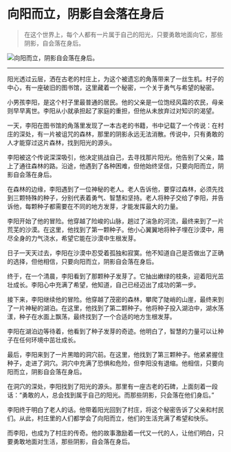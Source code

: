# 向阳而立，阴影自会落在身后

> 在这个世界上，每个人都有一片属于自己的阳光，只要勇敢地面向它，那些阴影，自会落在身后。

![向阳而立，阴影自会落在身后。](/imgages/622001ae151e4cc880857cb000496bfa.jpg)

---

阳光透过云层，洒在古老的村庄上，为这个被遗忘的角落带来了一丝生机。村子的中心，有一座破旧的图书馆，这里藏着一个秘密，一个关于勇气与希望的秘密。

小男孩李阳，是这个村子里最普通的居民。他的父亲是一位饱经风霜的农民，母亲则早早离世。李阳从小就承担起了家庭的重担，但他从未放弃过对知识的渴望。

一天，李阳在图书馆的角落里发现了一本古老的书籍，书中记载了一个传说：在村庄的深处，有一片被诅咒的森林，那里的阴影永远无法消散。传说中，只有勇敢的人才能穿过这片森林，找到阳光的源头。

李阳被这个传说深深吸引，他决定挑战自己，去寻找那片阳光。他告别了父亲，踏上了通往森林的路。沿途，他遇到了各种困难，但他始终坚信，只要向阳而立，阴影自会落在身后。

在森林的边缘，李阳遇到了一位神秘的老人。老人告诉他，要穿过森林，必须先找到三颗特殊的种子，分别代表着勇气、智慧和坚持。老人将种子交给了李阳，并告诉他，每颗种子都需要在不同的地方发芽，才能发挥最大的力量。

李阳开始了他的冒险。他穿越了险峻的山脉，趟过了湍急的河流，最终来到了一片荒芜的沙漠。在这里，他找到了第一颗种子。他小心翼翼地将种子埋在沙漠中，用尽全身的力气浇水，希望它能在沙漠中生根发芽。

日子一天天过去，李阳在沙漠中忍受着孤独和寂寞。他不知道自己是否做出了正确的选择，但他相信，只要向阳而立，阴影自会落在身后。

终于，在一个清晨，李阳看到了那颗种子发芽了。它抽出嫩绿的枝条，迎着阳光茁壮成长。李阳心中充满了希望，他知道，自己已经迈出了成功的第一步。

接下来，李阳继续他的冒险。他穿越了茂密的森林，攀爬了陡峭的山崖，最终来到了一片神秘的湖泊。在这里，他找到了第二颗种子。他将种子投入湖泊中，湖水荡漾，种子在水面上飘荡，最终找到了一个合适的地方生根发芽。

李阳在湖泊边等待着，他看到了种子发芽的奇迹。他明白了，智慧的力量可以让种子在任何环境中茁壮成长。

最后，李阳来到了一片黑暗的洞穴前。在这里，他找到了第三颗种子。他紧紧握住种子，走进了洞穴。洞穴中充满了恐惧和危险，但李阳没有退缩。他相信，只要向阳而立，阴影自会落在身后。

在洞穴的深处，李阳找到了阳光的源头。那里有一座古老的石碑，上面刻着一段话：“勇敢的人，总会找到属于自己的阳光。而那些阴影，只会落在他们身后。”

李阳终于明白了老人的话。他带着阳光回到了村庄，将这个秘密告诉了父亲和村民们。从此，村庄里的人们都学会了向阳而立，他们的生活充满了希望和快乐。

而李阳，也成为了村庄的传奇。他的故事激励着一代又一代的人，让他们明白，只要勇敢地面对生活，那些阴影，自会落在身后。